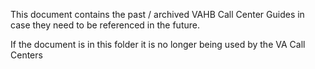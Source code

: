 This document contains the past / archived VAHB Call Center Guides in case they need to be referenced in the future. 

If the document is in this folder it is no longer being used by the VA Call Centers
